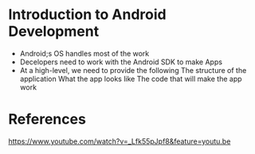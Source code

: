 # Introduction to Android Development
* Android;s OS handles most of the work
* Decelopers need to work with the Android SDK to make Apps
* At a high-level, we need to provide the following
   The structure of the application
   What the app looks like
   The code that will make the app work


# References
https://www.youtube.com/watch?v=_Lfk55pJpf8&feature=youtu.be
